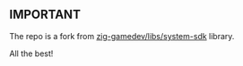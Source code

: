 ## IMPORTANT

The repo is a fork from [zig-gamedev/libs/system-sdk](https://github.com/zig-gamedev/zig-gamedev/tree/main/libs/system-sdk) library.

All the best!
